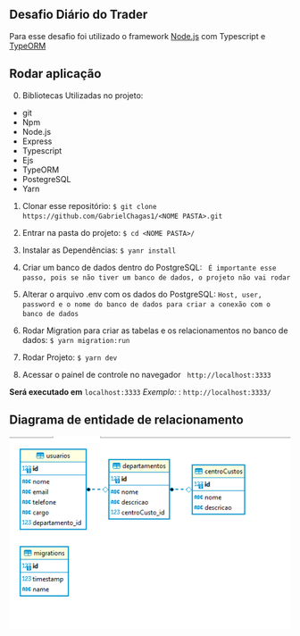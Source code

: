## Desafio Diário do Trader

Para esse desafio foi utilizado o framework [Node.js](https://nodejs.org/en/) com Typescript e [TypeORM](https://typeorm.io/#/)

## Rodar aplicação

0. Bibliotecas Utilizadas no projeto:
- git
- Npm
- Node.js
- Express
- Typescript
- Ejs
- TypeORM
- PostegreSQL
- Yarn

1. Clonar esse repositório:
   `$ git clone https://github.com/GabrielChagas1/<NOME PASTA>.git`

2. Entrar na pasta do projeto:
   `$ cd <NOME PASTA>/`

3. Instalar as Dependências:
   `$ yanr install`

4. Criar um banco de dados dentro do PostgreSQL:
    ` É importante esse passo, pois se não tiver um banco de dados, o projeto não vai rodar`

5. Alterar o arquivo .env com os dados do PostgreSQL:
   `Host, user, password e o nome do banco de dados para criar a conexão com o banco de dados`

6. Rodar Migration para criar as tabelas e os relacionamentos no banco de dados:
   `$ yarn migration:run`

7. Rodar Projeto:
   `$ yarn dev`

8. Acessar o painel de controle no navegador
    ` http://localhost:3333`

**Será executado em** `localhost:3333`
_Exemplo:_ : `http://localhost:3333/`

## Diagrama de entidade de relacionamento

<img src="images/der.png" alt="DER" />